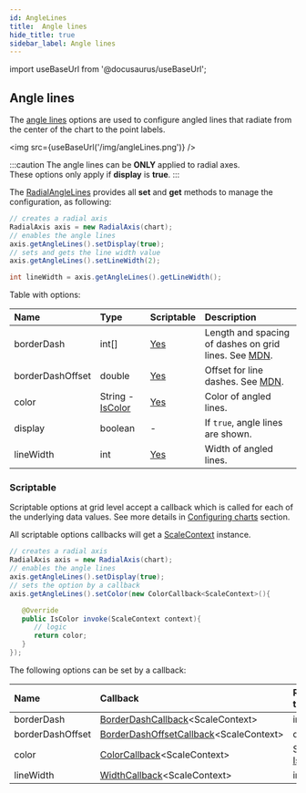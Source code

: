 ```yaml
---
id: AngleLines
title:  Angle lines
hide_title: true
sidebar_label: Angle lines
---
```

import useBaseUrl from '@docusaurus/useBaseUrl';

## Angle lines

The [angle lines](https://pepstock-org.github.io/Charba/6.5/org/pepstock/charba/client/configuration/RadialAngleLines.html) options are used to configure angled lines that radiate from the center of the chart to the point labels.

<img src={useBaseUrl('/img/angleLines.png')} />

:::caution
The angle lines can be **ONLY** applied to radial axes.<br/>
These options only apply if **display** is **true**.
:::

The [RadialAngleLines](https://pepstock-org.github.io/Charba/6.5/org/pepstock/charba/client/configuration/RadialAngleLines.html) provides all **set** and **get** methods to manage the configuration, as following:

```java
// creates a radial axis 
RadialAxis axis = new RadialAxis(chart);
// enables the angle lines
axis.getAngleLines().setDisplay(true);
// sets and gets the line width value
axis.getAngleLines().setLineWidth(2);

int lineWidth = axis.getAngleLines().getLineWidth();
```


Table with options:

| Name | Type | Scriptable | Description
| :- | :- | :- | :-
| borderDash | int[] | [Yes](#scriptable) | Length and spacing of dashes on grid lines. See [MDN](https://developer.mozilla.org/en-US/docs/Web/API/CanvasRenderingContext2D/setLineDash).
| borderDashOffset | double | [Yes](#scriptable) | Offset for line dashes. See [MDN](https://developer.mozilla.org/en-US/docs/Web/API/CanvasRenderingContext2D/lineDashOffset).
| color | String - [IsColor](https://pepstock-org.github.io/Charba/6.5/org/pepstock/charba/client/colors/IsColor.html) | [Yes](#scriptable) | Color of angled lines.
| display | boolean | - | If `true`, angle lines are shown.
| lineWidth | int | [Yes](#scriptable) | Width of angled lines.

### Scriptable

Scriptable options at grid level accept a callback which is called for each of the underlying data values. See more details in [Configuring charts](../configuration/ScriptableOptions) section.

All scriptable options callbacks will get a [ScaleContext](../configuration/ScriptableOptions#scale-context) instance.

```java
// creates a radial axis 
RadialAxis axis = new RadialAxis(chart);
// enables the angle lines
axis.getAngleLines().setDisplay(true);
// sets the option by a callback 
axis.getAngleLines().setColor(new ColorCallback<ScaleContext>(){

   @Override
   public IsColor invoke(ScaleContext context){
      // logic
      return color;
   }
});
```

The following options can be set by a callback:

| Name | Callback | Returned types
| :- | :- | :- 
| borderDash | [BorderDashCallback](https://pepstock-org.github.io/Charba/6.5/org/pepstock/charba/client/callbacks/BorderDashCallback.html)&lt;ScaleContext&gt; | int
| borderDashOffset | [BorderDashOffsetCallback](https://pepstock-org.github.io/Charba/6.5/org/pepstock/charba/client/callbacks/BorderDashOffsetCallback.html)&lt;ScaleContext&gt; | double
| color | [ColorCallback](https://pepstock-org.github.io/Charba/6.5/org/pepstock/charba/client/callbacks/ColorCallback.html)&lt;ScaleContext&gt; | String - [IsColor](https://pepstock-org.github.io/Charba/6.5/org/pepstock/charba/client/colors/IsColor.html)
| lineWidth | [WidthCallback](https://pepstock-org.github.io/Charba/6.5/org/pepstock/charba/client/callbacks/WidthCallback.html)&lt;ScaleContext&gt; | int
